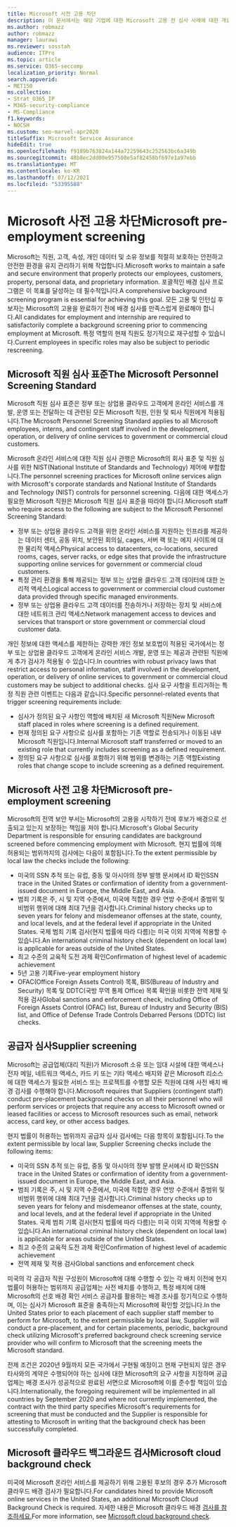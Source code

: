 ```yaml
---
title: Microsoft 사전 고용 차단
description: 이 문서에서는 해당 기업에 대한 Microsoft 고용 전 심사 사례에 대한 개요를 Microsoft 365.
ms.author: robmazz
author: robmazz
manager: laurawi
ms.reviewer: sosstah
audience: ITPro
ms.topic: article
ms.service: O365-seccomp
localization_priority: Normal
search.appverid:
- MET150
ms.collection:
- Strat_O365_IP
- M365-security-compliance
- MS-Compliance
f1.keywords:
- NOCSH
ms.custom: seo-marvel-apr2020
titleSuffix: Microsoft Service Assurance
hideEdit: true
ms.openlocfilehash: f9189b763824a144a72259643c252563bc6a349b
ms.sourcegitcommit: 48b8ec2dd00e957508e5af82458bf697e1a97ebb
ms.translationtype: MT
ms.contentlocale: ko-KR
ms.lasthandoff: 07/12/2021
ms.locfileid: "53395588"
---
```

# <a name="microsoft-pre-employment-screening"></a><span data-ttu-id="566df-103">Microsoft 사전 고용 차단</span><span class="sxs-lookup"><span data-stu-id="566df-103">Microsoft pre-employment screening</span></span>

<span data-ttu-id="566df-104">Microsoft는 직원, 고객, 속성, 개인 데이터 및 소유 정보를 적절히 보호하는 안전하고 안전한 환경을 유지 관리하기 위해 작업합니다.</span><span class="sxs-lookup"><span data-stu-id="566df-104">Microsoft works to maintain a safe and secure environment that properly protects our employees, customers, property, personal data, and proprietary information.</span></span> <span data-ttu-id="566df-105">포괄적인 배경 심사 프로그램은 이 목표를 달성하는 데 필수적입니다.</span><span class="sxs-lookup"><span data-stu-id="566df-105">A comprehensive background screening program is essential for achieving this goal.</span></span> <span data-ttu-id="566df-106">모든 고용 및 인턴십 후보자는 Microsoft의 고용을 완료하기 전에 배경 심사를 만족스럽게 완료해야 합니다.</span><span class="sxs-lookup"><span data-stu-id="566df-106">All candidates for employment and internship are required to satisfactorily complete a background screening prior to commencing employment at Microsoft.</span></span> <span data-ttu-id="566df-107">특정 역할의 현재 직원도 정기적으로 재구성할 수 있습니다.</span><span class="sxs-lookup"><span data-stu-id="566df-107">Current employees in specific roles may also be subject to periodic rescreening.</span></span>

## <a name="the-microsoft-personnel-screening-standard"></a><span data-ttu-id="566df-108">Microsoft 직원 심사 표준</span><span class="sxs-lookup"><span data-stu-id="566df-108">The Microsoft Personnel Screening Standard</span></span>

<span data-ttu-id="566df-109">Microsoft 직원 심사 표준은 정부 또는 상업용 클라우드 고객에게 온라인 서비스를 개발, 운영 또는 전달하는 데 관련된 모든 Microsoft 직원, 인원 및 퇴사 직원에게 적용됩니다.</span><span class="sxs-lookup"><span data-stu-id="566df-109">The Microsoft Personnel Screening Standard applies to all Microsoft employees, interns, and contingent staff involved in the development, operation, or delivery of online services to government or commercial cloud customers.</span></span>

<span data-ttu-id="566df-110">Microsoft 온라인 서비스에 대한 직원 심사 관행은 Microsoft의 회사 표준 및 직원 심사를 위한 NIST(National Institute of Standards and Technology) 제어에 부합합니다.</span><span class="sxs-lookup"><span data-stu-id="566df-110">The personnel screening practices for Microsoft online services align with Microsoft's corporate standards and National Institute of Standards and Technology (NIST) controls for personnel screening.</span></span> <span data-ttu-id="566df-111">다음에 대한 액세스가 필요한 Microsoft 직원은 Microsoft 직원 심사 표준을 따라야 합니다.</span><span class="sxs-lookup"><span data-stu-id="566df-111">Microsoft staff who require access to the following are subject to the Microsoft Personnel Screening Standard:</span></span>

- <span data-ttu-id="566df-112">정부 또는 상업용 클라우드 고객을 위한 온라인 서비스를 지원하는 인프라를 제공하는 데이터 센터, 공동 위치, 보안된 회의실, cages, 서버 랙 또는 에지 사이트에 대한 물리적 액세스</span><span class="sxs-lookup"><span data-stu-id="566df-112">Physical access to datacenters, co-locations, secured rooms, cages, server racks, or edge sites that provide the infrastructure supporting online services for government or commercial cloud customers.</span></span>
- <span data-ttu-id="566df-113">특정 관리 환경을 통해 제공되는 정부 또는 상업용 클라우드 고객 데이터에 대한 논리적 액세스</span><span class="sxs-lookup"><span data-stu-id="566df-113">Logical access to government or commercial cloud customer data provided through specific managed environments.</span></span>
- <span data-ttu-id="566df-114">정부 또는 상업용 클라우드 고객 데이터를 전송하거나 저장하는 장치 및 서비스에 대한 네트워크 관리 액세스</span><span class="sxs-lookup"><span data-stu-id="566df-114">Network management access to devices and services that transport or store government or commercial cloud customer data.</span></span>

<span data-ttu-id="566df-115">개인 정보에 대한 액세스를 제한하는 강력한 개인 정보 보호법이 적용된 국가에서는 정부 또는 상업용 클라우드 고객에게 온라인 서비스 개발, 운영 또는 제공과 관련된 직원에게 추가 검사가 적용될 수 있습니다.</span><span class="sxs-lookup"><span data-stu-id="566df-115">In countries with robust privacy laws that restrict access to personal information, staff involved in the development, operation, or delivery of online services to government or commercial cloud customers may be subject to additional checks.</span></span> <span data-ttu-id="566df-116">심사 요구 사항을 트리거하는 특정 직원 관련 이벤트는 다음과 같습니다.</span><span class="sxs-lookup"><span data-stu-id="566df-116">Specific personnel-related events that trigger screening requirements include:</span></span>

- <span data-ttu-id="566df-117">심사가 정의된 요구 사항인 역할에 배치된 새 Microsoft 직원</span><span class="sxs-lookup"><span data-stu-id="566df-117">New Microsoft staff placed in roles where screening is a defined requirement.</span></span>
- <span data-ttu-id="566df-118">현재 정의된 요구 사항으로 심사를 포함하는 기존 역할로 전송되거나 이동된 내부 Microsoft 직원입니다.</span><span class="sxs-lookup"><span data-stu-id="566df-118">Internal Microsoft staff transferred or moved to an existing role that currently includes screening as a defined requirement.</span></span>
- <span data-ttu-id="566df-119">정의된 요구 사항으로 심사를 포함하기 위해 범위를 변경하는 기존 역할</span><span class="sxs-lookup"><span data-stu-id="566df-119">Existing roles that change scope to include screening as a defined requirement.</span></span>

## <a name="microsoft-pre-employment-screening"></a><span data-ttu-id="566df-120">Microsoft 사전 고용 차단</span><span class="sxs-lookup"><span data-stu-id="566df-120">Microsoft pre-employment screening</span></span>

<span data-ttu-id="566df-121">Microsoft의 전역 보안 부서는 Microsoft의 고용을 시작하기 전에 후보가 배경으로 선출되고 있는지 보장하는 책임을 져야 합니다.</span><span class="sxs-lookup"><span data-stu-id="566df-121">Microsoft's Global Security Department is responsible for ensuring candidates are background screened before commencing employment with Microsoft.</span></span>
<span data-ttu-id="566df-122">현지 법률에 의해 허용되는 범위까지의 검사에는 다음이 포함됩니다.</span><span class="sxs-lookup"><span data-stu-id="566df-122">To the extent permissible by local law the checks include the following:</span></span>

- <span data-ttu-id="566df-123">미국의 SSN 추적 또는 유럽, 중동 및 아시아의 정부 발행 문서에서 ID 확인</span><span class="sxs-lookup"><span data-stu-id="566df-123">SSN trace in the United States or confirmation of identity from a government-issued document in Europe, the Middle East, and Asia.</span></span>
- <span data-ttu-id="566df-124">범죄 기록은 주, 시 및 지역 수준에서, 미국에 적합한 경우 연방 수준에서 중범위 및 비범위 행위에 대해 최대 7년을 검사합니다.</span><span class="sxs-lookup"><span data-stu-id="566df-124">Criminal history checks up to seven years for felony and misdemeanor offenses at the state, county, and local levels, and at the federal level if appropriate in the United States.</span></span> <span data-ttu-id="566df-125">국제 범죄 기록 검사(현지 법률에 따라 다름)는 미국 이외 지역에 적용할 수 있습니다.</span><span class="sxs-lookup"><span data-stu-id="566df-125">An international criminal history check (dependent on local law) is applicable for areas outside of the United States.</span></span>
- <span data-ttu-id="566df-126">최고 수준의 교육적 도전 과제 확인</span><span class="sxs-lookup"><span data-stu-id="566df-126">Confirmation of highest level of academic achievement</span></span>
- <span data-ttu-id="566df-127">5년 고용 기록</span><span class="sxs-lookup"><span data-stu-id="566df-127">Five-year employment history</span></span>
- <span data-ttu-id="566df-128">OFAC(Office Foreign Assets Control) 목록, BIS(Bureau of Industry and Security) 목록 및 DDTC(국방 무역 통제 Office) 목록 확인을 비롯한 전역 제재 및 적용 검사</span><span class="sxs-lookup"><span data-stu-id="566df-128">Global sanctions and enforcement check, including Office of Foreign Assets Control (OFAC) list, Bureau of Industry and Security (BIS) list, and Office of Defense Trade Controls Debarred Persons (DDTC) list checks.</span></span>

## <a name="supplier-screening"></a><span data-ttu-id="566df-129">공급자 심사</span><span class="sxs-lookup"><span data-stu-id="566df-129">Supplier screening</span></span>

<span data-ttu-id="566df-130">Microsoft는 공급업체(대리 직원)가 Microsoft 소유 또는 임대 시설에 대한 액세스나 전자 메일, 네트워크 액세스, 카드 키 또는 기타 액세스 배지와 같은 Microsoft 리소스에 대한 액세스가 필요한 서비스 또는 프로젝트를 수행할 모든 직원에 대해 사전 배치 배경 검사를 수행해야 합니다.</span><span class="sxs-lookup"><span data-stu-id="566df-130">Microsoft requires that Suppliers (contingent staff) conduct pre-placement background checks on all their personnel who will perform services or projects that require any access to Microsoft owned or leased facilities or access to Microsoft resources such as email, network access, card key, or other access badges.</span></span>

<span data-ttu-id="566df-131">현지 법률이 허용하는 범위까지 공급자 심사 검사에는 다음 항목이 포함됩니다.</span><span class="sxs-lookup"><span data-stu-id="566df-131">To the extent permissible by local law, Supplier Screening checks include the following items:</span></span>

- <span data-ttu-id="566df-132">미국의 SSN 추적 또는 유럽, 중동 및 아시아의 정부 발행 문서에서 ID 확인</span><span class="sxs-lookup"><span data-stu-id="566df-132">SSN trace in the United States or confirmation of identity from a government-issued document in Europe, the Middle East, and Asia.</span></span>
- <span data-ttu-id="566df-133">범죄 기록은 주, 시 및 지역 수준에서, 미국에 적합한 경우 연방 수준에서 중범위 및 비범위 행위에 대해 최대 7년을 검사합니다.</span><span class="sxs-lookup"><span data-stu-id="566df-133">Criminal history checks up to seven years for felony and misdemeanor offenses at the state, county, and local levels, and at the federal level if appropriate in the United States.</span></span> <span data-ttu-id="566df-134">국제 범죄 기록 검사(현지 법률에 따라 다름)는 미국 이외 지역에 적용할 수 있습니다.</span><span class="sxs-lookup"><span data-stu-id="566df-134">An international criminal history check (dependent on local law) is applicable for areas outside of the United States.</span></span>
- <span data-ttu-id="566df-135">최고 수준의 교육적 도전 과제 확인</span><span class="sxs-lookup"><span data-stu-id="566df-135">Confirmation of highest level of academic achievement</span></span>
- <span data-ttu-id="566df-136">전역 제재 및 적용 검사</span><span class="sxs-lookup"><span data-stu-id="566df-136">Global sanctions and enforcement check</span></span>

<span data-ttu-id="566df-137">미국의 각 공급자 직원 구성원이 Microsoft에 대해 수행할 수 있는 각 배치 이전에 현지 법률이 허용하는 범위까지 공급업체는 사전 배치를 수행하고, 특정 배치에 대해 Microsoft의 선호 배경 확인 서비스 공급자를 활용하는 배경 조사를 정기적으로 수행하며, 이는 심사가 Microsoft 표준을 충족하는지 Microsoft에 확인할 것입니다.</span><span class="sxs-lookup"><span data-stu-id="566df-137">In the United States prior to each placement of each supplier staff member to perform for Microsoft, to the extent permissible by local law, Supplier will conduct a pre-placement, and for certain placements, periodic, background check utilizing Microsoft's preferred background check screening service provider who will confirm to Microsoft that the screening meets the Microsoft standard.</span></span> 

<span data-ttu-id="566df-138">전제 조건은 2020년 9월까지 모든 국가에서 구현될 예정이고 현재 구현되지 않은 경우 타사와의 계약은 수행되어야 하는 심사에 대한 Microsoft의 요구 사항을 지정하며 공급업체는 배경 조사가 성공적으로 완료된 서면으로 Microsoft에 이를 준수할 책임이 있습니다.</span><span class="sxs-lookup"><span data-stu-id="566df-138">Internationally, the foregoing requirement will be implemented in all countries by September 2020 and where not currently implemented, the contract with the third party specifies Microsoft's requirements for screening that must be conducted and the Supplier is responsible for attesting to Microsoft in writing that the background check has been successfully completed.</span></span>

## <a name="microsoft-cloud-background-check"></a><span data-ttu-id="566df-139">Microsoft 클라우드 백그라운드 검사</span><span class="sxs-lookup"><span data-stu-id="566df-139">Microsoft cloud background check</span></span>

<span data-ttu-id="566df-140">미국에 Microsoft 온라인 서비스를 제공하기 위해 고용된 후보의 경우 추가 Microsoft 클라우드 배경 검사가 필요합니다.</span><span class="sxs-lookup"><span data-stu-id="566df-140">For candidates hired to provide Microsoft online services in the United States, an additional Microsoft Cloud Background Check is required.</span></span> <span data-ttu-id="566df-141">자세한 내용은 Microsoft 클라우드 배경 [검사를 참조하세요.](assurance-cloud-background-check.md)</span><span class="sxs-lookup"><span data-stu-id="566df-141">For more information, see [Microsoft cloud background check](assurance-cloud-background-check.md).</span></span>